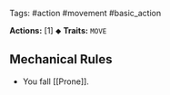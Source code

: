 Tags: #action #movement #basic_action 

**Actions:** [1] ⬥
**Traits:** `MOVE` 

## Mechanical Rules

- You fall [[Prone]].
